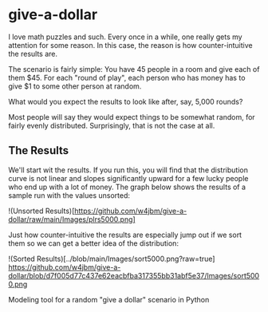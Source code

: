 # give-a-dollar

I love math puzzles and such. Every once in a while, one really gets my attention for some reason. In this case, the reason is how counter-intuitive the results are.

The scenario is fairly simple: You have 45 people in a room and give each of them $45. For each "round of play", each person who has money has to give $1 to some other person at random.

What would you expect the results to look like after, say, 5,000 rounds?

Most people will say they would expect things to be somewhat random, for fairly evenly distributed. Surprisingly, that is not the case at all.

## The Results

We'll start wit the results. If you run this, you will find that the distribution curve is not linear and slopes significantly upward for a few lucky people who end up with a lot of money. The graph below shows the results of a sample run with the values unsorted:

!(Unsorted Results)[https://github.com/w4jbm/give-a-dollar/raw/main/Images/plrs5000.png]

Just how counter-intuitive the results are especially jump out if we sort them so we can get a better idea of the distribution:

!(Sorted Results)[../blob/main/Images/sort5000.png?raw=true]
https://github.com/w4jbm/give-a-dollar/blob/d7f005d77c437e62eacbfba317355bb31abf5e37/Images/sort5000.png

Modeling tool for a random "give a dollar" scenario in Python
